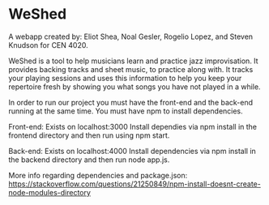 # WeShed

A webapp created by: Eliot Shea, Noal Gesler, Rogelio Lopez, and Steven Knudson for CEN 4020.

WeShed is a tool to help musicians learn and practice jazz improvisation. It provides backing tracks and sheet music, to practice along with. It tracks your playing sessions and uses this information to help you keep your repertoire fresh by showing you what songs you have not played in a while.

In order to run our project you must have the front-end and the back-end running at the same time.
You must have npm to install dependencies.

Front-end: Exists on localhost:3000
Install dependies via npm install in the frontend directory and then run using npm start.

Back-end: Exists on localhost:4000
Install dependencies via npm install in the backend directory and then run node app.js.

More info regarding dependencies and package.json:
https://stackoverflow.com/questions/21250849/npm-install-doesnt-create-node-modules-directory
